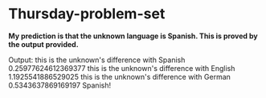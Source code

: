# Thursday-problem-set


**My prediction is that the unknown language is Spanish. This is proved by the output provided.**

Output: 
this is the unknown's difference with Spanish 0.25977624612369377
this is the unknown's difference with English 1.1925541886529025
this is the unknown's difference with German 0.5343637869169197
Spanish!